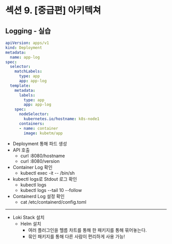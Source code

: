 # 섹션 9. [중급편] 아키텍쳐

## Logging - 실습
```yaml
apiVersion: apps/v1
kind: Deployment
metadata:
  name: app-log
spec:
  selector:
    matchLabels:
      type: app
      app: app-log
  template:
    metadata:
      labels:
        type: app
        app: app-log
    spec:
      nodeSelector:
        kubernetes.io/hostname: k8s-node1
      containers:
      - name: container
        image: kubetm/app
```
- Deployment 통해 파드 생성
- API 호출
  - curl <pod-ip>:8080/hostname
  - curl <pod-ip>:8080/version
- Container Log 확인
  - kubectl exec <pod-name> -it -- /bin/sh
- kubectl logs로 Stdout 로그 확인
  - kubectl logs <pod-name>
  - kubectl logs <pod-name> --tail 10 --follow
- Containerd Log 설정 확인
  - cat /etc/containerd/config.toml

---
- Loki Stack 설치
  - Helm 설치
    - 여러 플러그인을 헬름 차트를 통해 한 패키지를 통해 묶어놓는다.
    - 묶인 패키지를 통해 다른 사람이 편리하게 사용 가능!


  
